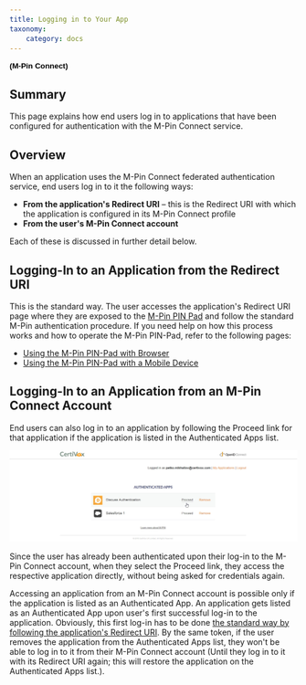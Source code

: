 ```yaml
---
title: Logging in to Your App
taxonomy:
    category: docs
---
```


**<span style="font-size:10.0pt;line-height:106%;font-family:
&quot;Verdana&quot;,sans-serif;color:black;background:white">(M-Pin Connect)</span>**

Summary
-------

This page explains how end users log in to applications that have been configured for authentication with the M-Pin Connect service.

Overview
--------

When an application uses the M-Pin Connect federated authentication service, end users log in to it the following ways:

-   **From the application's Redirect URI** – this is the Redirect URI with which the application is configured in its M-Pin Connect profile
-   **From the user's M-Pin Connect account**

Each of these is discussed in further detail below.

<a href="" id="Logging in to an Application from the Redirect URI"></a>Logging-In to an Application from the Redirect URI
-------------------------------------------------------------------------------------------------------------------------

This is the standard way. The user accesses the application's Redirect URI page where they are exposed to the [M-Pin PIN Pad](#M-Pin%20PIN-Pad) and follow the standard M-Pin authentication procedure. If you need help on how this process works and how to operate the M-Pin PIN-Pad, refer to the following pages:

-   [Using the M-Pin PIN-Pad with Browser](#)
-   [Using the M-Pin PIN-Pad with a Mobile Device](#)

Logging-In to an Application from an M-Pin Connect Account
----------------------------------------------------------

End users can also log in to an application by following the Proceed link for that application if the application is listed in the Authenticated Apps list.

![](/images/screenshot_4(3).jpg?dc=201507081724-88)

Since the user has already been authenticated upon their log-in to the M-Pin Connect account, when they select the Proceed link, they access the respective application directly, without being asked for credentials again.

Accessing an application from an M-Pin Connect account is possible only if the application is listed as an Authenticated App. An application gets listed as an Authenticated App upon user's first successful log-in to the application. Obviously, this first log-in has to be done [the standard way by following the application's Redirect URI](#Logging%20in%20to%20an%20Application%20from%20the%20Redirect%20URI). By the same token, if the user removes the application from the Authenticated Apps list, they won't be able to log in to it from their M-Pin Connect account (Until they log in to it with its Redirect URI again; this will restore the application on the Authenticated Apps list.).
